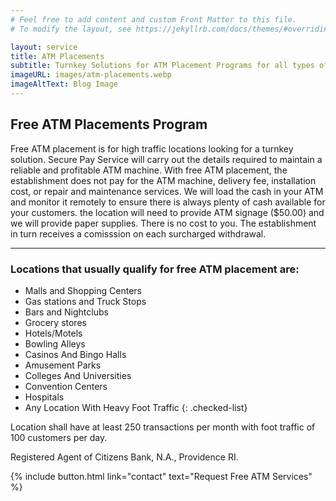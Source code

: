 ```yaml
---
# Feel free to add content and custom Front Matter to this file.
# To modify the layout, see https://jekyllrb.com/docs/themes/#overriding-theme-defaults

layout: service
title: ATM Placements
subtitle: Turnkey Solutions for ATM Placement Programs for all types of  Retail Locations
imageURL: images/atm-placements.webp
imageAltText: Blog Image
---
```


## Free ATM Placements Program

Free ATM placement is for high traffic locations looking for a turnkey solution. Secure Pay Service will carry out the details required to maintain a reliable and profitable ATM machine. With free ATM placement, the establishment does not pay for the ATM machine, delivery fee, installation cost, or repair and maintenance services. We will load the cash in your ATM and monitor it remotely to ensure there is always plenty of cash available for your customers. the location will need to provide ATM signage ($50.00) and we will provide paper supplies. There is no cost to you. The establishment in turn receives a comisssion on each surcharged withdrawal.

---

### Locations that usually qualify for free ATM placement are:
* Malls and Shopping Centers
* Gas stations and Truck Stops
* Bars and Nightclubs
* Grocery stores
* Hotels/Motels
* Bowling Alleys
* Casinos And Bingo Halls
* Amusement Parks
* Colleges And Universities
* Convention Centers
* Hospitals
* Any Location With Heavy Foot Traffic
{: .checked-list}

Location shall have at least 250 transactions per month with foot traffic of 100 customers per day.

Registered Agent of Citizens Bank, N.A., Providence RI.

{% include button.html link="contact" text="Request Free ATM Services" %}